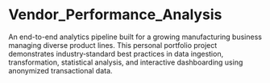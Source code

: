 # Vendor_Performance_Analysis
An end-to-end analytics pipeline built for a growing manufacturing business managing diverse product lines. This personal portfolio project demonstrates industry‑standard best practices in data ingestion, transformation, statistical analysis, and interactive dashboarding using anonymized transactional data.
